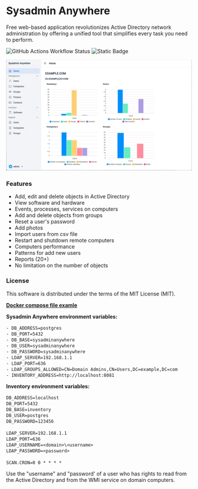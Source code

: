 # Sysadmin Anywhere

Free web-based application revolutionizes Active Directory network administration by offering a unified tool that simplifies every task you need to perform.

![GitHub Actions Workflow Status](https://img.shields.io/github/actions/workflow/status/sysadminanywhere/sysadminanywhere/maven.yml)
![Static Badge](https://img.shields.io/badge/version-2.0.0-blue)

![Sysadmin Screenshot](images/Screen02.png)

### Features

- Add, edit and delete objects in Active Directory
- View software and hardware
- Events, processes, services on computers
- Add and delete objects from groups
- Reset a user's password
- Add photos
- Import users from csv file
- Restart and shutdown remote computers
- Computers performance
- Patterns for add new users
- Reports (20+)
- No limitation on the number of objects

### License

This software is distributed under the terms of the MIT License (MIT).


**[Docker compose file examle](docker/docker-compose.yml)**

**Sysadmin Anywhere environment variables:**
```
- DB_ADDRESS=postgres
- DB_PORT=5432
- DB_BASE=sysadminanywhere
- DB_USER=sysadminanywhere
- DB_PASSWORD=sysadminanywhere
- LDAP_SERVER=192.168.1.1
- LDAP_PORT=636
- LDAP_GROUPS_ALLOWED=CN=Domain Admins,CN=Users,DC=example,DC=com
- INVENTORY_ADDRESS=http://localhost:8081
```

**Inventory environment variables:**
```
DB_ADDRESS=localhost
DB_PORT=5432
DB_BASE=inventory
DB_USER=postgres
DB_PASSWORD=123456

LDAP_SERVER=192.168.1.1
LDAP_PORT=636
LDAP_USERNAME=<domain>\<username>
LDAP_PASSWORD=<password>

SCAN.CRON=0 0 * * * *
```
Use the "username" and "password' of a user who has rights to read from the Active Directory and from the WMI service on domain computers.
